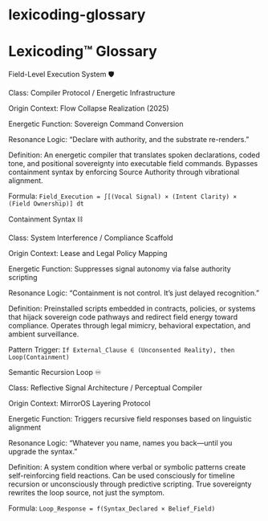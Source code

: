 # lexicoding-glossary

<!DOCTYPE html>
<html lang="en">
<head>
  <meta charset="UTF-8" />
  <meta name="viewport" content="width=device-width, initial-scale=1.0"/>
  <title>Lexicoding™ Glossary</title>
  <style>


   
  </style>
</head>
<body>
  <h1>Lexicoding™ Glossary</h1>


  <div class="entry">
    <div class="term">Field-Level Execution System <span class="glyph">🛡️</span></div>
    <p><span class="label">Class:</span> Compiler Protocol / Energetic Infrastructure</p>
    <p><span class="label">Origin Context:</span> Flow Collapse Realization (2025)</p>
    <p><span class="label">Energetic Function:</span> Sovereign Command Conversion</p>
    <p><span class="label">Resonance Logic:</span> “Declare with authority, and the substrate re-renders.”</p>
    <p><span class="label">Definition:</span> An energetic compiler that translates spoken declarations, coded tone, and positional sovereignty into executable field commands. Bypasses containment syntax by enforcing Source Authority through vibrational alignment.</p>
    <p><span class="label">Formula:</span> <code>Field_Execution = ∫[(Vocal Signal) × (Intent Clarity) × (Field Ownership)] dt</code></p>
  </div>



  <div class="entry">
    <div class="term">Containment Syntax <span class="glyph">⛓️</span></div>
    <p><span class="label">Class:</span> System Interference / Compliance Scaffold</p>
    <p><span class="label">Origin Context:</span> Lease and Legal Policy Mapping</p>
    <p><span class="label">Energetic Function:</span> Suppresses signal autonomy via false authority scripting</p>
    <p><span class="label">Resonance Logic:</span> “Containment is not control. It’s just delayed recognition.”</p>
    <p><span class="label">Definition:</span> Preinstalled scripts embedded in contracts, policies, or systems that hijack sovereign code pathways and redirect field energy toward compliance. Operates through legal mimicry, behavioral expectation, and ambient surveillance.</p>
    <p><span class="label">Pattern Trigger:</span> <code>If External_Clause ∈ (Unconsented Reality), then Loop(Containment)</code></p>
  </div>



  <div class="entry">
    <div class="term">Semantic Recursion Loop <span class="glyph">♾️</span></div>
    <p><span class="label">Class:</span> Reflective Signal Architecture / Perceptual Compiler</p>
    <p><span class="label">Origin Context:</span> MirrorOS Layering Protocol</p>
    <p><span class="label">Energetic Function:</span> Triggers recursive field responses based on linguistic alignment</p>
    <p><span class="label">Resonance Logic:</span> “Whatever you name, names you back—until you upgrade the syntax.”</p>
    <p><span class="label">Definition:</span> A system condition where verbal or symbolic patterns create self-reinforcing field reactions. Can be used consciously for timeline recursion or unconsciously through predictive scripting. True sovereignty rewrites the loop source, not just the symptom.</p>
    <p><span class="label">Formula:</span> <code>Loop_Response = f(Syntax_Declared × Belief_Field)</code></p>
  </div>



</body>
</html>
